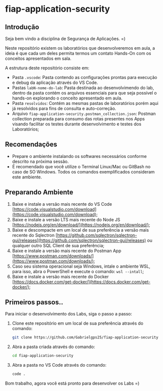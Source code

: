 # fiap-application-security

## Introdução
Seja bem vindo a disciplina de Segurança de Aplicações. =)

Neste repositório existem os laboratórios que desenvolveremos em aula, a ideia é que cada um deles permita termos um contato Hands-On com os conceitos apresentados em sala. 

A estrutura deste repositório consiste em:

* Pasta `.vscode`: Pasta contendo as configurações prontas para execução e debug da aplicação através do VS Code.
* Pastas `labN-nome-do-lab`: Pasta destinada ao desenvolvimendo do lab, dentro da pasta contém os arquivos essenciais para que seja possível o hands-on explorando o conceito apresentado em aula.
* Pasta `resolvidos`: Contém as mesmas pastas de laboratórios porém aqui já resolvidos para fins de consulta e auto-correção.
* Arquivo `fiap-application-security.postman_collection.json`: Postman collection preparada para consumo das rotas presentes nos Apps visando facilitar os testes durante desenvolvimento e testes dos Laboratórios;

## Recomendações

* Prepare o ambiente instalando os softwares necessários conforme descrito na próxima sessão.
* É recomendado que você utilize o Terminal Linux/Mac ou GitBash no caso de SO Windows. Todos os comandos exemplificados consideram este ambiente.

## Preparando Ambiente

1. Baixe e instale a versão mais recente do VS Code [https://code.visualstudio.com/download](https://code.visualstudio.com/download);
2. Baixe e instale a versão LTS mais recente do Node JS [https://nodejs.org/en/download/](https://nodejs.org/en/download/);
3. Baixe e descompacte em um local de sua preferência a versão mais recente do Sqlectron [https://github.com/sqlectron/sqlectron-gui/releases](https://github.com/sqlectron/sqlectron-gui/releases) ou qualquer outro SQL Client de sua preferência;
4. Baixe e instale a versão mais recente do Postman App [https://www.postman.com/downloads/](https://www.postman.com/downloads/);
5. Caso seu sistema operacional seja Windows, intale o ambiente WSL, para isso, abra o PowerShell e execute o comando: `wsl --intall`;
6. Baixe e instale a versão mais recente do Docker [https://docs.docker.com/get-docker/](https://docs.docker.com/get-docker/);

## Primeiros passos..

Para iniciar o desenvolvimento dos Labs, siga o passo a passo:

1. Clone este repositório em um local de sua preferência através do comando: 
    ```bash
    git clone https://github.com/Gabrielgps25/fiap-application-security.git
    ```
2. Abra a pasta criada através do comando:
    ```bash
    cd fiap-application-security
    ```
3. Abra a pasta no VS Code através do comando: 
    ```bash
    code .
    ```

Bom trabalho, agora você está pronto para desenvolver os Labs =)